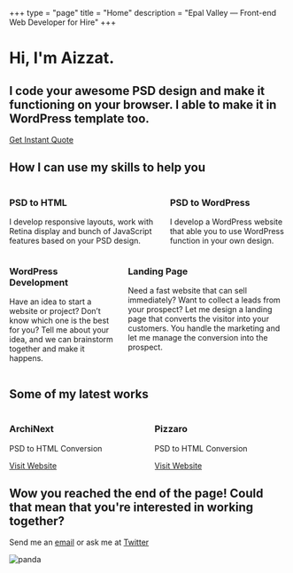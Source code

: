 +++
type = "page"
title = "Home"
description = "Epal Valley — Front-end Web Developer for Hire"
+++



<!-- Hero content: will be in the middle -->
<div class="hero-body">
    <div class="container">
        <h1 class="title">
            Hi, I'm Aizzat.
        </h1>
        <h2 class="subtitle">
            I code your awesome <span>PSD</span> design and make it functioning on your browser. I able to make it in <span>WordPress</span> template too.
        </h2>
        <a class="button" href="http://bit.ly/2iy7ZXu" target="_blank">Get Instant Quote</a>
    </div>
</div>
</section>

<section class="services">
    <div class="container hero-body">
        <h1 class="title">
            How I can use my skills to help you
        </h1>
        <div class="columns">
            <div class="box column">
                <h3>PSD to HTML</h3>
                <p>I develop responsive layouts, work with Retina display and bunch of JavaScript features based on your PSD design.</p>
            </div>
            <div class="box column">
                <h3>PSD to WordPress</h3>
                <p>I develop a WordPress website that able you to use WordPress function in your own design.</p>
            </div>
        </div>
        <div class="columns">
            <div class="box column">
                <h3>WordPress Development</h3>
                <p>Have an idea to start a website or project? Don’t know which one is the best for you? Tell me about your idea, and we can brainstorm together and make it happens.</p>
            </div>
            <div class="box column">
                <h3>Landing Page</h3>
                <p>Need a fast website that can sell immediately? Want to collect a leads from your prospect? Let me design a landing page that converts the visitor into your customers. You handle the marketing and let me manage the conversion into the prospect.</p>
            </div>
        </div>
    </div>
</section>

<section class="portfolio">
    <div class="container hero-body">
        <h1 class="title">
            Some of my latest works
        </h1>
        <div class="columns categories">
            <div class="category column" style="background-image: url('image/archinext.png');">
                <h3 class="category_name">ArchiNext</h3>
                <p>PSD to HTML Conversion</p>
                <a class="button" href="https://jakzaizzat.github.io/Pizzaro/" target="_blank">Visit Website</a>
            </div>
            <div class="category column" style="background-image: url('image/pizzaro.png');">
                <h3 class="category_name">Pizzaro</h3>
                <p>PSD to HTML Conversion</p>
                <a class="button" href="https://jakzaizzat.github.io/ArchiNext/" target="_blank">Visit Website</a>
            </div>
        </div>
    </div>
</section>

<section id="cta-section">
    <div class="hero-body">
        <div class="container cta-section">
            <div class="columns">
                <div class="column is-half is-offset-one-quarter">
                    <h1>Wow you reached the end of the page! Could that mean that you're interested in working together?</h1>
                    <p>Send me an <span><a href="mailto:hi@epalvalley.com">email</a></span> or ask me at <span><a href="http://twitter.com/jakzaizzat" target="_blank">Twitter</a></span></p>
                </div>
            </div>
            <div class="cloud">
                <img src="image/panda.svg" alt="panda" class="panda1"/>
            </div>
        </div>
    </div>
</section>